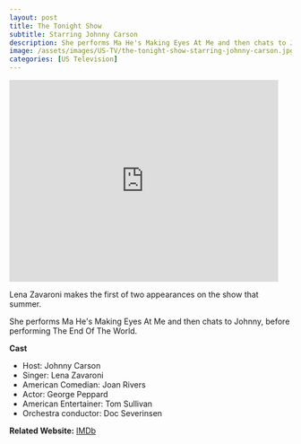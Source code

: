 ```yaml
---
layout: post
title: The Tonight Show
subtitle: Starring Johnny Carson
description: She performs Ma He's Making Eyes At Me and then chats to Johnny, before performing The End Of The World.
image: /assets/images/US-TV/the-tonight-show-starring-johnny-carson.jpg
categories: [US Television]
---
```


<div class="responsive-video">
<iframe width="480px" height="360px" src="https://www.youtube.com/embed/iG4y6WCY1RA?rel=0&amp;showinfo=1" frameborder="0" allowfullscreen></iframe>
</div>

Lena Zavaroni makes the first of two appearances on the show that summer.

She performs Ma He's Making Eyes At Me and then chats to Johnny, before performing The End Of The World.

**Cast**
* Host: Johnny Carson
* Singer: Lena Zavaroni
* American Comedian: Joan Rivers
* Actor: George Peppard
* American Entertainer: Tom Sullivan
* Orchestra conductor: Doc Severinsen

**Related Website:**
<span class="post-categories">[IMDb](https://www.imdb.com/title/tt6464274)</span>
